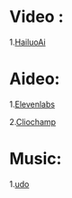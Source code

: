 # Video :

  1.[HailuoAi](https://hailuoai.video/)
  
# Aideo:

  1.[Elevenlabs](https://elevenlabs.io/)
  
  2.[Cliochamp](https://app.clipchamp.com/)
  
# Music: 
  1.[udo](https://www.udio.com/home)
